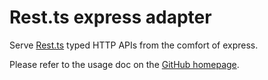 Rest.ts express adapter
=======================

Serve [Rest.ts](https://github.com/hmil/rest.ts) typed HTTP APIs from the comfort of express.

Please refer to the usage doc on the [GitHub homepage](https://github.com/hmil/rest.ts).
